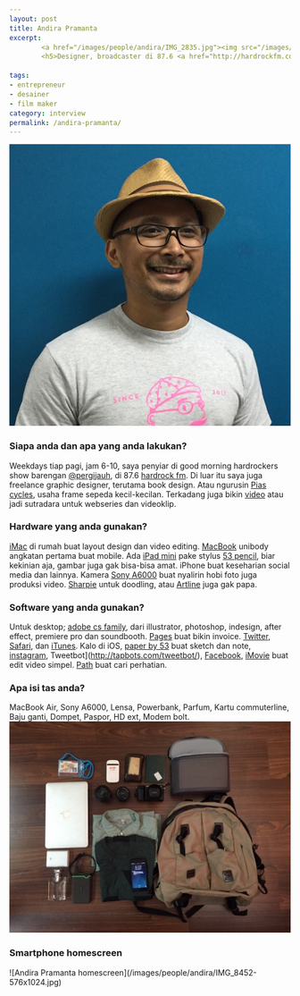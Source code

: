 ```yaml
---
layout: post
title: Andira Pramanta
excerpt:
        <a href="/images/people/andira/IMG_2835.jpg"><img src="/images/people/andira/IMG_2835.jpg" alt="Andira Pramanta" /></a>
        <h5>Designer, broadcaster di 87.6 <a href="http://hardrockfm.com/">HardRockFM</a></h5>

tags:
- entrepreneur
- desainer
- film maker
category: interview
permalink: /andira-pramanta/
---
```


![Andira Pramanta](/images/people/andira/IMG_2835.jpg)


### Siapa anda dan apa yang anda lakukan?
Weekdays tiap pagi, jam 6-10, saya penyiar di good morning hardrockers show barengan [@pergijauh](https://twitter.com/pergijauh), di 87.6 [hardrock fm](http://hardrockfm.com/). Di luar itu saya juga freelance graphic designer, terutama book design. Atau ngurusin [Pias cycles](http://www.piascycles.com/MMXIV/), usaha frame sepeda kecil-kecilan. Terkadang juga bikin [video](https://www.youtube.com/user/theandira) atau jadi sutradara untuk webseries dan videoklip.

### Hardware yang anda gunakan?
[iMac](https://en.wikipedia.org/wiki/IMac) di rumah buat layout design dan video editing. [MacBook](https://en.wikipedia.org/wiki/MacBook) unibody angkatan pertama buat mobile. Ada [iPad mini](https://en.wikipedia.org/wiki/IPad_Mini) pake stylus [53 pencil](http://www.fiftythree.com/pencil), biar kekinian aja, gambar juga gak bisa-bisa amat. iPhone buat keseharian social media dan lainnya. Kamera [Sony A6000](https://en.wikipedia.org/wiki/Sony_A6000) buat nyalirin hobi foto juga produksi video. [Sharpie](https://www.sharpie.com/) untuk doodling, atau [Artline](http://www.artline.com.au/) juga gak papa.

### Software yang anda gunakan?
Untuk desktop; [adobe cs family](http://www.adobe.com/products/catalog.html), dari illustrator, photoshop, indesign, after effect, premiere pro dan soundbooth. [Pages](http://www.apple.com/mac/pages/) buat bikin invoice. [Twitter](https://twitter.com/andiraa), [Safari](http://www.apple.com/safari/), dan [iTunes](http://www.apple.com/itunes/). Kalo di iOS, [paper by 53](https://www.fiftythree.com/paper) buat sketch dan note, [instagram](https://instagram.com/andiraa/), Tweetbot](http://tapbots.com/tweetbot/), [Facebook](https://www.facebook.com/andira), [iMovie](http://www.apple.com/mac/imovie/) buat edit video simpel. [Path](https://path.com/) buat cari perhatian.

### Apa isi tas anda?
MacBook Air, Sony A6000, Lensa, Powerbank, Parfum, Kartu commuterline, Baju ganti, Dompet, Paspor, HD ext, Modem bolt.
![Andira Pramanta in my bag](/images/people/andira/IMG_8423-1024x768.jpg)

<h3>Smartphone homescreen</h3>
![Andira Pramanta homescreen](/images/people/andira/IMG_8452-576x1024.jpg)
